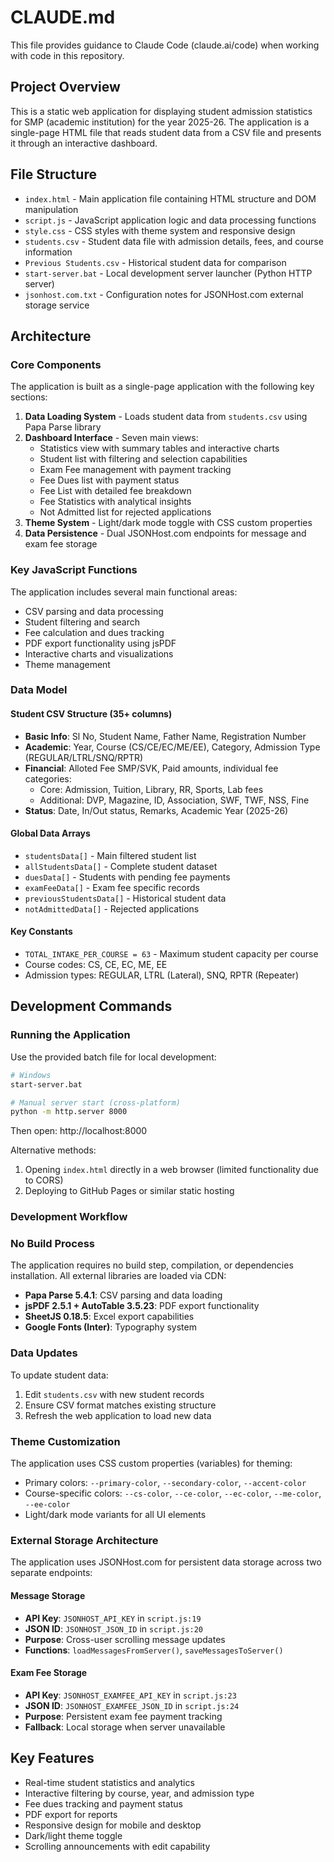 # CLAUDE.md

This file provides guidance to Claude Code (claude.ai/code) when working with code in this repository.

## Project Overview

This is a static web application for displaying student admission statistics for SMP (academic institution) for the year 2025-26. The application is a single-page HTML file that reads student data from a CSV file and presents it through an interactive dashboard.

## File Structure

- `index.html` - Main application file containing HTML structure and DOM manipulation
- `script.js` - JavaScript application logic and data processing functions
- `style.css` - CSS styles with theme system and responsive design
- `students.csv` - Student data file with admission details, fees, and course information
- `Previous Students.csv` - Historical student data for comparison
- `start-server.bat` - Local development server launcher (Python HTTP server)
- `jsonhost.com.txt` - Configuration notes for JSONHost.com external storage service

## Architecture

### Core Components

The application is built as a single-page application with the following key sections:

1. **Data Loading System** - Loads student data from `students.csv` using Papa Parse library
2. **Dashboard Interface** - Seven main views:
   - Statistics view with summary tables and interactive charts
   - Student list with filtering and selection capabilities
   - Exam Fee management with payment tracking
   - Fee Dues list with payment status
   - Fee List with detailed fee breakdown
   - Fee Statistics with analytical insights
   - Not Admitted list for rejected applications
3. **Theme System** - Light/dark mode toggle with CSS custom properties
4. **Data Persistence** - Dual JSONHost.com endpoints for message and exam fee storage

### Key JavaScript Functions

The application includes several main functional areas:
- CSV parsing and data processing
- Student filtering and search
- Fee calculation and dues tracking
- PDF export functionality using jsPDF
- Interactive charts and visualizations
- Theme management

### Data Model

#### Student CSV Structure (35+ columns)
- **Basic Info**: Sl No, Student Name, Father Name, Registration Number  
- **Academic**: Year, Course (CS/CE/EC/ME/EE), Category, Admission Type (REGULAR/LTRL/SNQ/RPTR)
- **Financial**: Alloted Fee SMP/SVK, Paid amounts, individual fee categories:
  - Core: Admission, Tuition, Library, RR, Sports, Lab fees
  - Additional: DVP, Magazine, ID, Association, SWF, TWF, NSS, Fine
- **Status**: Date, In/Out status, Remarks, Academic Year (2025-26)

#### Global Data Arrays
- `studentsData[]` - Main filtered student list
- `allStudentsData[]` - Complete student dataset  
- `duesData[]` - Students with pending fee payments
- `examFeeData[]` - Exam fee specific records
- `previousStudentsData[]` - Historical student data
- `notAdmittedData[]` - Rejected applications

#### Key Constants
- `TOTAL_INTAKE_PER_COURSE = 63` - Maximum student capacity per course
- Course codes: CS, CE, EC, ME, EE
- Admission types: REGULAR, LTRL (Lateral), SNQ, RPTR (Repeater)

## Development Commands

### Running the Application

Use the provided batch file for local development:
```bash
# Windows
start-server.bat

# Manual server start (cross-platform)
python -m http.server 8000
```

Then open: http://localhost:8000

Alternative methods:
1. Opening `index.html` directly in a web browser (limited functionality due to CORS)
2. Deploying to GitHub Pages or similar static hosting

### Development Workflow

### No Build Process

The application requires no build step, compilation, or dependencies installation. All external libraries are loaded via CDN:
- **Papa Parse 5.4.1**: CSV parsing and data loading
- **jsPDF 2.5.1 + AutoTable 3.5.23**: PDF export functionality  
- **SheetJS 0.18.5**: Excel export capabilities
- **Google Fonts (Inter)**: Typography system

### Data Updates

To update student data:
1. Edit `students.csv` with new student records
2. Ensure CSV format matches existing structure
3. Refresh the web application to load new data

### Theme Customization

The application uses CSS custom properties (variables) for theming:
- Primary colors: `--primary-color`, `--secondary-color`, `--accent-color`
- Course-specific colors: `--cs-color`, `--ce-color`, `--ec-color`, `--me-color`, `--ee-color`
- Light/dark mode variants for all UI elements

### External Storage Architecture

The application uses JSONHost.com for persistent data storage across two separate endpoints:

#### Message Storage
- **API Key**: `JSONHOST_API_KEY` in `script.js:19`
- **JSON ID**: `JSONHOST_JSON_ID` in `script.js:20`
- **Purpose**: Cross-user scrolling message updates
- **Functions**: `loadMessagesFromServer()`, `saveMessagesToServer()`

#### Exam Fee Storage  
- **API Key**: `JSONHOST_EXAMFEE_API_KEY` in `script.js:23`
- **JSON ID**: `JSONHOST_EXAMFEE_JSON_ID` in `script.js:24`
- **Purpose**: Persistent exam fee payment tracking
- **Fallback**: Local storage when server unavailable

## Key Features

- Real-time student statistics and analytics
- Interactive filtering by course, year, and admission type
- Fee dues tracking and payment status
- PDF export for reports
- Responsive design for mobile and desktop
- Dark/light theme toggle
- Scrolling announcements with edit capability